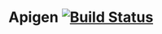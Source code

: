 # Apigen [![Build Status](https://travis-ci.org/quartz-powered/apigen.svg)](https://travis-ci.org/quartz-powered/apigen)